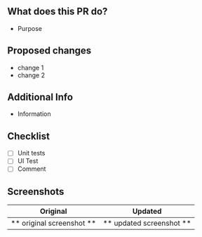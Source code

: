 ## What does this PR do?
- Purpose

## Proposed changes
- change 1
- change 2

## Additional Info
- Information

## Checklist
- [ ] Unit tests
- [ ] UI Test
- [ ] Comment

## Screenshots
Original                        |   Updated
:------------------------------:|:------------------------------:
    **  original screenshot **  |   **  updated screenshot ** 
